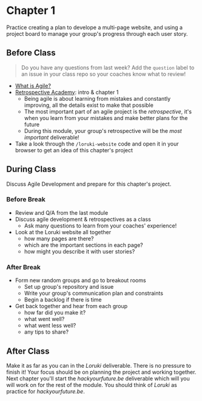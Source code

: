 # Chapter 1

Practice creating a plan to develope a multi-page website, and using a project board to manage your group's progress through each user story.

## Before Class

> Do you have any questions from last week? Add the `question` label to an issue in your class repo so your coaches know what to review!

- [What is Agile?](https://www.youtube.com/watch?v=Z9QbYZh1YXY&list=PLBUu5aGDLKnbeEx8U-5r436bw6p9wv1rS)
- [Retrospective Academy](https://www.retrium.com/ultimate-guide-to-agile-retrospectives/intro): intro & chapter 1
  - Being agile is about learning from mistakes and constantly improving, all the details exist to make that possible
  - The most important part of an agile project is the _retrospective_, it's when you learn from your mistakes and make better plans for the future
  - During this module, your group's retrospective will be the _most important_ deliverable!
- Take a look through the `/loruki-website` code and open it in your browser to get an idea of this chapter's project

## During Class

Discuss Agile Development and prepare for this chapter's project.

### Before Break

- Review and Q/A from the last module
- Discuss agile development & retrospectives as a class
  - Ask many questions to learn from your coaches' experience!
- Look at the Loruki website all together
  - how many pages are there?
  - which are the important sections in each page?
  - how might you describe it with user stories?

### After Break

- Form new random groups and go to breakout rooms
  - Set up group's repository and issue
  - Write your group's communication plan and constraints
  - Begin a backlog if there is time
- Get back together and hear from each group
  - how far did you make it?
  - what went well?
  - what went less well?
  - any tips to share?

## After Class

Make it as far as you can in the _Loruki_ deliverable. There is no pressure to finish it! Your focus should be on planning the project and working together. Next chapter you'll start the _hackyourfuture.be_ deliverable which will you will work on for the rest of the module. You should think of _Loruki_ as practice for _hackyourfuture.be_.
